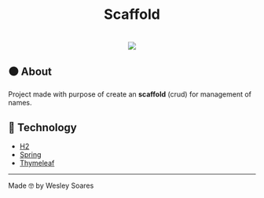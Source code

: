 <h1 align="center">
    Scaffold
</h1>

<h1 align="center">
    <img src="https://ik.imagekit.io/do87d6wa1/scaffold_AWMlWH5aC7.gif">
</h1>

## ⚫ About

Project made with purpose of create an **scaffold** (crud) for management of names.

## 🚀 Technology

- [H2](https://www.h2database.com/html/main.html)
- [Spring](https://spring.io/)
- [Thymeleaf](https://www.thymeleaf.org/)

---

Made 🤓 by Wesley Soares
